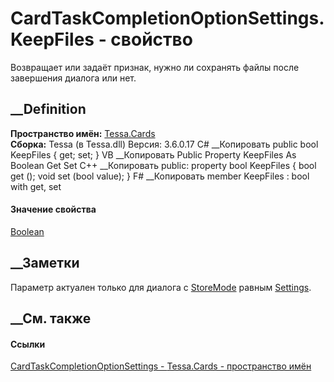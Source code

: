 # CardTaskCompletionOptionSettings.KeepFiles - свойство
Возвращает или задаёт признак, нужно ли сохранять файлы после завершения
диалога или нет.
## __Definition
 **Пространство имён:** [Tessa.Cards](N_Tessa_Cards.htm)  
 **Сборка:** Tessa (в Tessa.dll) Версия: 3.6.0.17
C# __Копировать
     public bool KeepFiles { get; set; }
VB __Копировать
     Public Property KeepFiles As Boolean
    	Get
    	Set
C++ __Копировать
     public:
    property bool KeepFiles {
    	bool get ();
    	void set (bool value);
    }
F# __Копировать
     member KeepFiles : bool with get, set
#### Значение свойства
[Boolean](https://learn.microsoft.com/dotnet/api/system.boolean)
##  __Заметки
Параметр актуален только для диалога с
[StoreMode](P_Tessa_Cards_CardTaskCompletionOptionSettings_StoreMode.htm)
равным [Settings](T_Tessa_Cards_CardTaskDialogStoreMode.htm).
## __См. также
#### Ссылки
[CardTaskCompletionOptionSettings -
](T_Tessa_Cards_CardTaskCompletionOptionSettings.htm)
[Tessa.Cards - пространство имён](N_Tessa_Cards.htm)
